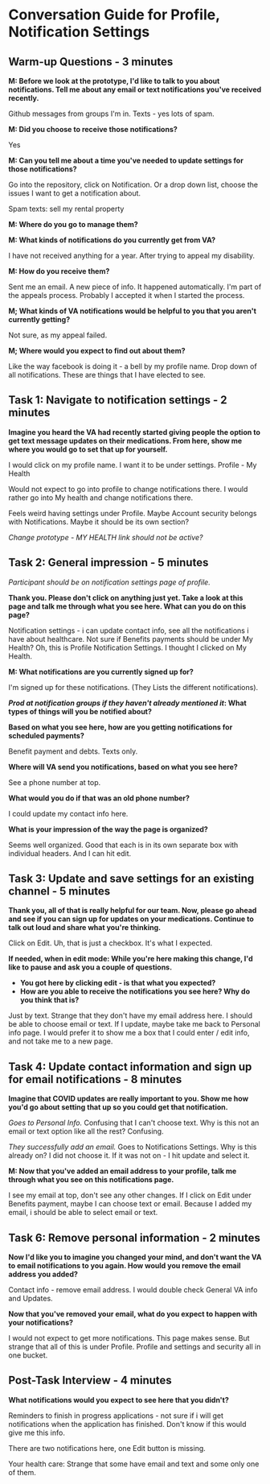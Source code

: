 # Conversation Guide for Profile, Notification Settings

## Warm-up Questions - 3 minutes

**M: Before we look at the prototype, I'd like to talk to you about notifications. Tell me about any email or text notifications you've received recently.**

Github messages from groups I'm in. Texts - yes lots of spam. 

**M: Did you choose to receive those notifications?**

Yes

**M: Can you tell me about a time you've needed to update settings for those notifications?**

Go into the repository, click on Notification. Or a drop down list, choose the issues I want to get a notification about. 

Spam texts: sell my rental property

**M: Where do you go to manage them?**

**M: What kinds of notifications do you currently get from VA?**

I have not received anything for a year. After trying to appeal my disability. 

**M: How do you receive them?**

Sent me an email. A new piece of info. It happened automatically. I'm part of the appeals process. Probably I accepted it when I started the process. 

**M; What kinds of VA notifications would be helpful to you that you aren't currently getting?**

Not sure, as my appeal failed.

**M; Where would you expect to find out about them?**

Like the way facebook is doing it - a bell by my profile name. Drop down of all notifications. These are things that I have elected to see. 

## Task 1: Navigate to notification settings - 2 minutes

**Imagine you heard the VA had recently started giving people the option to get text message updates on their medications. From here, show me where you would go to set that up for yourself.**

I would click on my profile name. I want it to be under settings. Profile - My Health

Would not expect to go into profile to change notifications there. I would rather go into My health and change notifications there. 

Feels weird having settings under Profile. Maybe Account security belongs with Notifications. Maybe it should be its own section?

*Change prototype - MY HEALTH link should not be active?* 

## Task 2: General impression - 5 minutes

*Participant should be on notification settings page of profile.*

**Thank you. Please don't click on anything just yet. Take a look at this page and talk me through what you see here. What can you do on this page?**

Notification settings - i can update contact info, see all the notifications i have about healthcare. Not sure if Benefits payments should be under My Health? Oh, this is Profile Notification Settings. I thought I clicked on My Health. 

**M: What notifications are you currently signed up for?**

I'm signed up for these notifications. (They Lists the different notifications). 

***Prod at notification groups if they haven't already mentioned it*: What types of things will you be notified about?**

**Based on what you see here, how are you getting notifications for scheduled payments?**

Benefit payment and debts. Texts only. 

**Where will VA send you notifications, based on what you see here?**

See a phone number at top.

**What would you do if that was an old phone number?**

I could update my contact info here. 

**What is your impression of the way the page is organized?**

Seems well organized. Good that each is in its own separate box with individual headers. And I can hit edit. 

## Task 3: Update and save settings for an existing channel - 5 minutes

**Thank you, all of that is really helpful for our team. Now, please go ahead and see if you can sign up for updates on your medications. Continue to talk out loud and share what you're thinking.**

Click on Edit. Uh, that is just a checkbox. It's what I expected. 

**If needed, when in edit mode: While you're here making this change, I'd like to pause and ask you a couple of questions.**

* **You got here by clicking edit - is that what you expected?**
* **How are you able to receive the notifications you see here? Why do you think that is?**

Just by text. Strange that they don't have my email address here. I should be able to choose email or text. If I update, maybe take me back to Personal info page. I would prefer it to show me a box that I could enter / edit info, and not take me to a new page. 

## Task 4: Update contact information and sign up for email notifications - 8 minutes

**Imagine that COVID updates are really important to you. Show me how you'd go about setting that up so you could get that notification.**

*Goes to Personal Info.* Confusing that I can't choose text. Why is this not an email or text option like all the rest? Confusing.

*They successfully add an email.* Goes to Notifications Settings. Why is this already on? I did not choose it. If it was not on - I hit update and select it. 

**M: Now that you've added an email address to your profile, talk me through what you see on this notifications page.**

I see my email at top, don't see any other changes. If I click on Edit under Benefits payment, maybe I can choose text or email. Because I added my email, i should be able to select email or text. 

## Task 6: Remove personal information - 2 minutes

**Now I'd like you to imagine you changed your mind, and don't want the VA to email notifications to you again. How would you remove the email address you added?**

Contact info - remove email address. I would double check General VA info and Updates. 

**Now that you've removed your email, what do you expect to happen with your notifications?**

I would not expect to get more notifications. This page makes sense. But strange that all of this is under Profile. Profile and settings and security all in one bucket. 

## Post-Task Interview - 4 minutes

**What notifications would you expect to see here that you didn't?**

Reminders to finish in progress applications - not sure if i will get notifications when the application has finished. Don't know if this would give me this info. 

There are two notifications here, one Edit button is missing. 

Your health care:  Strange that some have email and text and some only one of them. 
